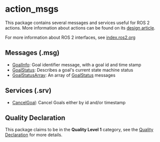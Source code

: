 # action_msgs
This package contains several messages and services useful for ROS 2 actions.
More information about actions can be found on its [design article](http://design.ros2.org/articles/actions.html).

For more information about ROS 2 interfaces, see [index.ros2.org](https://index.ros.org/doc/ros2/Concepts/About-ROS-Interfaces/)

## Messages (.msg)
* [GoalInfo](msg/GoalInfo.msg): Goal identifier message, with a goal id and time stamp
* [GoalStatus](msg/GoalStatus.msg): Describes a goal's current state machine status
* [GoalStatusArray](msg/GoalStatusArray.msg): An array of [GoalStatus](msg/GoalStatus.msg) messages

## Services (.srv)
* [CancelGoal](srv/CancelGoal.srv): Cancel Goals either by id and/or timestamp

## Quality Declaration
This package claims to be in the **Quality Level 1** category, see the [Quality Declaration](QUALITY_DECLARATION.md) for more details.
